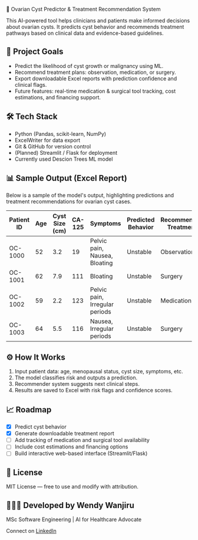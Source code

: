 🧬 Ovarian Cyst Predictor & Treatment Recommendation System

This AI-powered tool helps clinicians and patients make informed decisions about ovarian cysts. It predicts cyst behavior and recommends treatment pathways based on clinical data and evidence-based guidelines.

## 🚀 Project Goals

- Predict the likelihood of cyst growth or malignancy using ML.
- Recommend treatment plans: observation, medication, or surgery.
- Export downloadable Excel reports with prediction confidence and clinical flags.
- Future features: real-time medication & surgical tool tracking, cost estimations, and financing support.

## 🛠️ Tech Stack

- Python (Pandas, scikit-learn, NumPy)
- ExcelWriter for data export
- Git & GitHub for version control
- (Planned) Streamlit / Flask for deployment
- Currently used Descion Trees ML model


## 📊 Sample Output (Excel Report)

Below is a sample of the model's output, highlighting predictions and treatment recommendations for ovarian cyst cases.

| Patient ID | Age | Cyst Size (cm) | CA-125 | Symptoms                         | Predicted Behavior | Recommended Treatment | Confidence | Clinical Flag |
|------------|-----|----------------|--------|----------------------------------|---------------------|------------------------|------------|----------------|
| OC-1000    | 52  | 3.2            | 19     | Pelvic pain, Nausea, Bloating    | Unstable            | Observation            | 0.53       | OK             |
| OC-1001    | 62  | 7.9            | 111    | Bloating                         | Unstable            | Surgery                | 0.68       | OK             |
| OC-1002    | 59  | 2.2            | 123    | Pelvic pain, Irregular periods   | Unstable            | Medication             | 0.53       | OK             |
| OC-1003    | 64  | 5.5            | 116    | Nausea, Irregular periods        | Unstable            | Surgery                | 1.00       | OK             |


## ⚙️ How It Works

1. Input patient data: age, menopausal status, cyst size, symptoms, etc.
2. The model classifies risk and outputs a prediction.
3. Recommender system suggests next clinical steps.
4. Results are saved to Excel with risk flags and confidence scores.

## 📈 Roadmap

- [x] Predict cyst behavior
- [x] Generate downloadable treatment report
- [ ] Add tracking of medication and surgical tool availability
- [ ] Include cost estimations and financing options
- [ ] Build interactive web-based interface (Streamlit/Flask)

## 📄 License

MIT License — free to use and modify with attribution.

## 👩🏽‍💻 Developed by Wendy Wanjiru

MSc Software Engineering | AI for Healthcare Advocate

Connect on [LinkedIn](https://www.linkedin.com/in/wendy-waweru18/)
